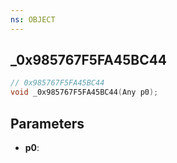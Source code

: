 ```yaml
---
ns: OBJECT
---
```

## _0x985767F5FA45BC44

```c
// 0x985767F5FA45BC44
void _0x985767F5FA45BC44(Any p0);
```

## Parameters
* **p0**:

